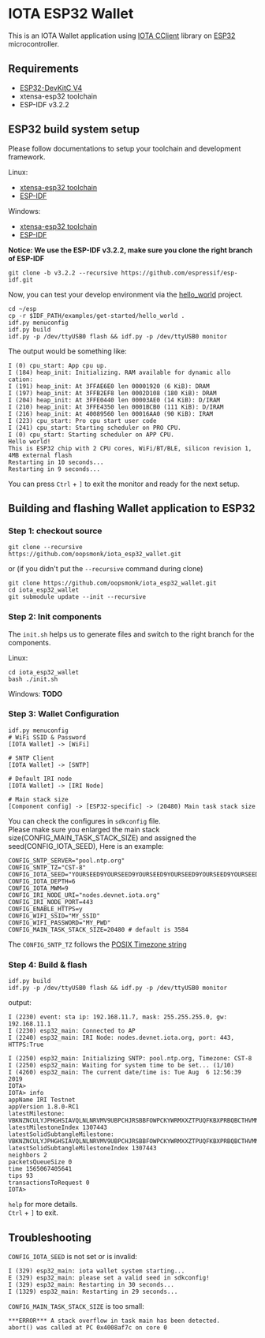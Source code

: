 # IOTA ESP32 Wallet  

This is an IOTA Wallet application using [IOTA CClient](https://github.com/iotaledger/entangled/tree/develop/cclient) library on [ESP32](https://en.wikipedia.org/wiki/ESP32) microcontroller.  

## Requirements  

* [ESP32-DevKitC V4](https://docs.espressif.com/projects/esp-idf/en/v3.2.2/get-started/get-started-devkitc.html#esp32-devkitc-v4-getting-started-guide)
* xtensa-esp32 toolchain
* ESP-IDF v3.2.2

## ESP32 build system setup  

Please follow documentations to setup your toolchain and development framework.

Linux:  
* [xtensa-esp32 toolchain](https://docs.espressif.com/projects/esp-idf/en/v3.2.2/get-started-cmake/linux-setup.html) 
* [ESP-IDF](https://docs.espressif.com/projects/esp-idf/en/v3.2.2/get-started-cmake/index.html#get-esp-idf) 

Windows:
* [xtensa-esp32 toolchain](https://docs.espressif.com/projects/esp-idf/en/v3.2.2/get-started-cmake/windows-setup.html#standard-setup-of-toolchain-for-windows-cmake) 
* [ESP-IDF](https://docs.espressif.com/projects/esp-idf/en/v3.2.2/get-started-cmake/index.html#windows-command-prompt) 

**Notice: We use the ESP-IDF v3.2.2, make sure you clone the right branch of ESP-IDF**

```
git clone -b v3.2.2 --recursive https://github.com/espressif/esp-idf.git
```


Now, you can test your develop environment via the [hello_world](https://github.com/espressif/esp-idf/tree/release/v3.2/examples/get-started/hello_world) project.  

```shell
cd ~/esp
cp -r $IDF_PATH/examples/get-started/hello_world .
idf.py menuconfig
idf.py build
idf.py -p /dev/ttyUSB0 flash && idf.py -p /dev/ttyUSB0 monitor
```

The output would be something like:  

```shell
I (0) cpu_start: App cpu up.
I (184) heap_init: Initializing. RAM available for dynamic allo
cation:
I (191) heap_init: At 3FFAE6E0 len 00001920 (6 KiB): DRAM
I (197) heap_init: At 3FFB2EF8 len 0002D108 (180 KiB): DRAM
I (204) heap_init: At 3FFE0440 len 00003AE0 (14 KiB): D/IRAM
I (210) heap_init: At 3FFE4350 len 0001BCB0 (111 KiB): D/IRAM
I (216) heap_init: At 40089560 len 00016AA0 (90 KiB): IRAM
I (223) cpu_start: Pro cpu start user code
I (241) cpu_start: Starting scheduler on PRO CPU.
I (0) cpu_start: Starting scheduler on APP CPU.
Hello world!
This is ESP32 chip with 2 CPU cores, WiFi/BT/BLE, silicon revision 1, 4MB external flash
Restarting in 10 seconds...
Restarting in 9 seconds...
```

You can press `Ctrl` + `]` to exit the monitor and ready for the next setup.  

## Building and flashing Wallet application to ESP32

### Step 1: checkout source  

```
git clone --recursive https://github.com/oopsmonk/iota_esp32_wallet.git
```

or (if you didn't put the `--recursive` command during clone)  

```
git clone https://github.com/oopsmonk/iota_esp32_wallet.git
cd iota_esp32_wallet
git submodule update --init --recursive
```

### Step 2: Init components

The `init.sh` helps us to generate files and switch to the right branch for the components.  

Linux:

```
cd iota_esp32_wallet
bash ./init.sh
```

Windows: **TODO**  

### Step 3: Wallet Configuration  

```
idf.py menuconfig
# WiFi SSID & Password
[IOTA Wallet] -> [WiFi]

# SNTP Client
[IOTA Wallet] -> [SNTP]

# Default IRI node
[IOTA Wallet] -> [IRI Node]

# Main stack size
[Component config] -> [ESP32-specific] -> (20480) Main task stack size

```

You can check the configures in `sdkconfig` file.  
Please make sure you enlarged the main stack size(CONFIG_MAIN_TASK_STACK_SIZE) and assigned the seed(CONFIG_IOTA_SEED), Here is an example:  

```
CONFIG_SNTP_SERVER="pool.ntp.org"
CONFIG_SNTP_TZ="CST-8" 
CONFIG_IOTA_SEED="YOURSEED9YOURSEED9YOURSEED9YOURSEED9YOURSEED9YOURSEED9YOURSEED9YOURSEED9YOURSEED9"
CONFIG_IOTA_DEPTH=6
CONFIG_IOTA_MWM=9
CONFIG_IRI_NODE_URI="nodes.devnet.iota.org"
CONFIG_IRI_NODE_PORT=443
CONFIG_ENABLE_HTTPS=y
CONFIG_WIFI_SSID="MY_SSID"
CONFIG_WIFI_PASSWORD="MY_PWD"
CONFIG_MAIN_TASK_STACK_SIZE=20480 # default is 3584
```

The `CONFIG_SNTP_TZ` follows the [POSIX Timezone string](https://github.com/nayarsystems/posix_tz_db/blob/master/zones.json)  

### Step 4: Build & flash

```
idf.py build
idf.py -p /dev/ttyUSB0 flash && idf.py -p /dev/ttyUSB0 monitor
```

output:  
```
I (2230) event: sta ip: 192.168.11.7, mask: 255.255.255.0, gw: 192.168.11.1
I (2230) esp32_main: Connected to AP
I (2240) esp32_main: IRI Node: nodes.devnet.iota.org, port: 443, HTTPS:True

I (2250) esp32_main: Initializing SNTP: pool.ntp.org, Timezone: CST-8
I (2250) esp32_main: Waiting for system time to be set... (1/10)
I (4260) esp32_main: The current date/time is: Tue Aug  6 12:56:39 2019
IOTA> 
IOTA> info
appName IRI Testnet 
appVersion 1.8.0-RC1 
latestMilestone: VBKNZNCULYJPHGHSIAVQLNLNRVMV9UBPCHJRSBBFOWPCKYWRMXXZTPUQFKBXPRBQBCTHVMMMZZJTQG999
latestMilestoneIndex 1307443 
latestSolidSubtangleMilestone: VBKNZNCULYJPHGHSIAVQLNLNRVMV9UBPCHJRSBBFOWPCKYWRMXXZTPUQFKBXPRBQBCTHVMMMZZJTQG999
latestSolidSubtangleMilestoneIndex 1307443 
neighbors 2 
packetsQueueSize 0 
time 1565067405641 
tips 93 
transactionsToRequest 0 
IOTA> 
```

`help` for more details.  
`Ctrl` + `]` to exit.  

## Troubleshooting

`CONFIG_IOTA_SEED` is not set or is invalid:  
```shell
I (329) esp32_main: iota wallet system starting...
E (329) esp32_main: please set a valid seed in sdkconfig!
I (329) esp32_main: Restarting in 30 seconds...
I (1329) esp32_main: Restarting in 29 seconds...
```

`CONFIG_MAIN_TASK_STACK_SIZE` is too small:  
```shell
***ERROR*** A stack overflow in task main has been detected.
abort() was called at PC 0x4008af7c on core 0
```
